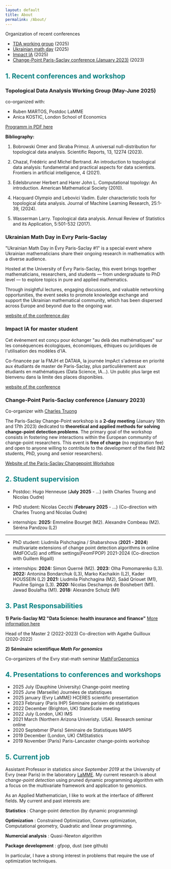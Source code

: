 ```yaml
---
layout: default
title: About
permalink: /About/
---
```


Organization of recent conferences

- [TDA working group](#tda) (2025)
- [Ukrainian math day](#ukraine) (2025)
- [Impact IA](#impact) (2025)
- [Change-Point Paris-Saclay conference (January 2023)](#chpt) (2023)


## <span style="color:teal;"> 1. Recent conferences and workshop  </span> 

### <a id="tda"> Topological Data Analysis Working Group (May-June 2025)

co-organized with:
- Ruben MARTOS, Postdoc LaMME
- Anica KOSTIC, London School of Economics

[Programm in PDF here](programme.pdf)


**Bibliography:**

1. Bobrowski Omer and Skraba Primoz. A universal null-distribution for topological data
analysis. Scientific Reports, 13, 12274 (2023).

2. Chazal, Frédéric and Michel Bertrand. An introduction to topological data analysis:
fundamental and practical aspects for data scientists. Frontiers in artificial intelligence, 4 (2021).

3. Edelsbrunner Herbert and Harer John L. Computational topology: An introduction.
American Mathematical Society (2010).

4. Hacquard Olympio and Lebovici Vadim. Euler characteristic tools for topological data
analysis. Journal of Machine Learning Research, 25:1-39, (2024).

5. Wasserman Larry. Topological data analysis. Annual Review of Statistics and its Application,
5:501-532 (2017).


### <a id="ukraine"> Ukrainian Math Day in Evry Paris-Saclay

"Ukrainian Math Day in Évry Paris-Saclay #1" is a special event where Ukrainian mathematicians share their ongoing research in mathematics with a diverse audience.

Hosted at the University of Évry Paris-Saclay, this event brings together mathematicians, researchers, and students — from undergraduate to PhD level — to explore topics in pure and applied mathematics.

Through insightful lectures, engaging discussions, and valuable networking opportunities, the event seeks to promote knowledge exchange and support the Ukrainian mathematical community, which has been dispersed across Europe and beyond due to the ongoing war.

[website of the conference day](https://indico.math.cnrs.fr/event/13784/)

### <a id="impact"> Impact IA for master student

Cet événement est conçu pour échanger "au delà des mathématiques" sur les conséquences écologiques, économiques, éthiques ou juridiques de l'utilisation des modèles d'IA.
 
Co-financée par la FMJH et DATAIA, la journée ImpAct s'adresse en priorité aux étudiants de master de Paris-Saclay, plus particulièrement aux étudiants en mathématiques (Data Science, IA...). Un public plus large est bienvenu dans la limite des places disponibles.

[website of the conference](https://indico.math.cnrs.fr/event/13759/)

### <a id="chpt"> Change-Point Paris-Saclay conference (January 2023)

Co-organizer with [Charles Truong](https://charles.doffy.net)

The Paris-Saclay Change-Point workshop is a **2-day meeting** (January 16th and 17th 2023) dedicated to **theoretical and applied methods for solving change-point detection problems**. The primary goal of the workshop consists in fostering new interactions within the European community of change-point researchers. This event is **free of charge** (no registration fee) and open to anyone willing to contribute to the development of the field (M2 students, PhD, young and senior researchers).

[Website of the Paris-Saclay Changepoint Workshop](https://parissaclaychangepoint.github.io)



## <span style="color:teal;"> 2. Student supervision </span> 

+ Postdoc: Hugo Henneuse (**July 2025** - ...)
 (with Charles Truong and Nicolas Oudre)

+ PhD student: Nicolas Cecchi (**February 2025** - ...)
 (Co-direction with Charles Truong and Nicolas Oudre)

+ internships:
  **2025:** Emmeline Bourget (M2). Alexandre Combeau (M2). Séréna Pandzou (L2)

___

+ PhD student: Liudmila Pishchagina / Shabarshova (**2021 - 2024**)
multivariate extensions of change point detection algorithms in online (MdFOCuS) and offline settings(FeomFPOP) 2021-2024 (Co-direction with Guillem Rigaill)

+ internships:
  **2024:** Simon Querné (M2).
 **2023:** Olha Pomomarenko (L3).
  **2022:** Antonina Bondarchuk (L3), Marko Kachaikin (L2), Kader HOUSSEIN (L2)
  **2021:** Liudmila Pishchagina (M2), Saâd Qriouet (M1), Pauline Spinga (L3).
 **2020:** Nicolas Deschamps de Boishebert (M1). Jawad Boulafha (M1).
  **2018:** Alexandre Schulz (M1)
  

## <span style="color:teal;"> 3. Past Responsabilities </span> 

**1) Paris-Saclay M2 "Data Science: health insurance and finance"** [More information here](https://www.universite-paris-saclay.fr/en/education/master/mathematics-and-applications/m2-data-science-health-insurance-and-finance)

Head of the Master 2 (2022-2023)
Co-direction with Agathe Guilloux (2020-2022)


**2) Séminaire scientifique *Math For genomics***

Co-organizers of the Evry stat-math seminar [MathForGenomics](https://mathforgenomics.github.io/)


## <span style="color:teal;"> 4. Presentations to conferences and workshops </span> 

- 2025 July (Dauphine University) Change-point meeting
- 2025 June (Marseille) Journées de statistiques
- 2025 january (Evry LaMME) HCERES scientific presentation
- 2023 February (Paris IHP) Séminaire parisien de statistiques
- 2022 December (Brighton, UK) StateScale meeting
- 2022 July (London, UK) IMS
- 2021 March (Northern Arizona Univeristy. USA). Research seminar online
- 2020 Septebmer (Paris) Séminaire de Statistiques MAP5
- 2019 December (London, UK) CMStatistics
- 2019 November (Paris) Paris-Lancaster change-points workshop

## <span style="color:teal;"> 5. Current job </span> 

Assistant Professor in statistics *since September 2019* at the University of Evry (near Paris) in the laboratory [LaMME](http://www.math-evry.cnrs.fr/doku.php). My current research is about *change-point detection* using pruned dynamic programming algorithm with a focus on the multivariate framework and application to genomics.


As an Applied Mathematician, I like to work at the interface of different fields. My current and past interests are:

**Statistics** : Change-point detection (by dynamic programming)

**Optimization** : Constrained Optimization, Convex optimization, Computational geometry, Quadratic and linear programming.

**Numercial analysis** : Quasi-Newton algorithm

**Package development** : gfpop, dust (see github)

In particular, I have a strong interest in problems that require the use of optimization techniques.
